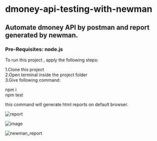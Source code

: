 # dmoney-api-testing-with-newman
## Automate dmoney API by postman and report generated by newman.

### Pre-Requisites: node.js 

To run this project , apply the following steps:

1.Clone this project  
2.Open terminal inside the project folder  
3.Give following command: 

npm i  
npm test   

this command will generate html reports on default browser.


 ![report](https://user-images.githubusercontent.com/108328625/176945462-9bf066eb-95ef-4a47-aad1-43d10b6e01c7.png)

 
 
![image](https://user-images.githubusercontent.com/108328625/176945536-5d09ac13-7a7d-4c61-b543-abc3b648eb9a.png)



![newman_report](https://user-images.githubusercontent.com/62753355/175663864-6093ce1f-b457-4a7c-a688-d89fbce1e632.PNG)

